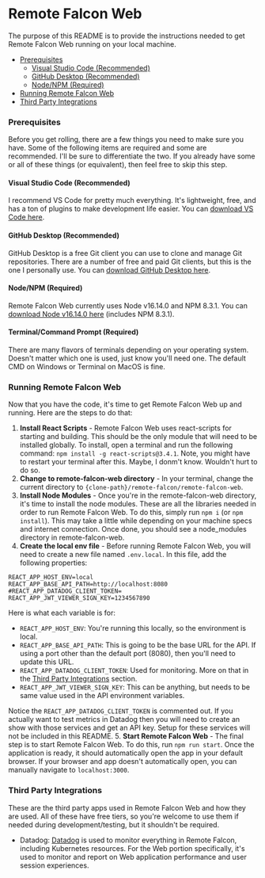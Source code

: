 # Remote Falcon Web

The purpose of this README is to provide the instructions needed to get Remote Falcon Web running on your local machine.

- [Prerequisites](#prerequisites)
  - [Visual Studio Code (Recommended)](#visual-studio-code-recommended)
  - [GitHub Desktop (Recommended)](#github-desktop-recommended)
  - [Node/NPM (Required)](#nodenpm-required)
- [Running Remote Falcon Web](#running-remote-falcon-web)
- [Third Party Integrations](#third-party-integrations)

### Prerequisites
Before you get rolling, there are a few things you need to make sure you have. Some of the following items are required and some are recommended. I'll be sure to differentiate the two. If you already have some or all of these things (or equivalent), then feel free to skip this step.

#### Visual Studio Code (Recommended)
I recommend VS Code for pretty much everything. It's lightweight, free, and has a ton of plugins to make development life easier. You can <a href="https://code.visualstudio.com/download" target="_blank">download VS Code here</a>.

#### GitHub Desktop (Recommended)
GitHub Desktop is a free Git client you can use to clone and manage Git repositories. There are a number of free and paid Git clients, but this is the one I personally use. You can <a href="https://desktop.github.com/" target="_blank">download GitHub Desktop here</a>.

#### Node/NPM (Required)
Remote Falcon Web currently uses Node v16.14.0 and NPM 8.3.1. You can <a href="https://nodejs.org/download/release/v16.14.0/" target="_blank">download Node v16.14.0 here</a> (includes NPM 8.3.1).

#### Terminal/Command Prompt (Required)
There are many flavors of terminals depending on your operating system. Doesn't matter which one is used, just know you'll need one. The default CMD on Windows or Terminal on MacOS is fine. 

### Running Remote Falcon Web
Now that you have the code, it's time to get Remote Falcon Web up and running. Here are the steps to do that:

1. **Install React Scripts** - Remote Falcon Web uses react-scripts for starting and building. This should be the only module that will need to be installed globally. To install, open a terminal and run the following command: `npm install -g react-scripts@3.4.1`. Note, you might have to restart your terminal after this. Maybe, I donm't know. Wouldn't hurt to do so.
2. **Change to remote-falcon-web directory** - In your terminal, change the current directory to `{clone-path}/remote-falcon/remote-falcon-web`.
3. **Install Node Modules** - Once you're in the remote-falcon-web directory, it's time to install the node modules. These are all the libraries needed in order to run Remote Falcon Web. To do this, simply run `npm i` (or `npm install`). This may take a little while depending on your machine specs and internet connection. Once done, you should see a node_modules directory in remote-falcon-web.
4. **Create the local env file** - Before running Remote Falcon Web, you will need to create a new file named `.env.local`. In this file, add the following properties:
```
REACT_APP_HOST_ENV=local
REACT_APP_BASE_API_PATH=http://localhost:8080
#REACT_APP_DATADOG_CLIENT_TOKEN=
REACT_APP_JWT_VIEWER_SIGN_KEY=1234567890
```

Here is what each variable is for:
- `REACT_APP_HOST_ENV`: You're running this locally, so the environment is local.
- `REACT_APP_BASE_API_PATH`: This is going to be the base URL for the API. If using a port other than the default port (8080), then you'll need to update this URL.
- `REACT_APP_DATADOG_CLIENT_TOKEN`: Used for monitoring. More on that in the [Third Party Integrations](#third-party-integrations) section.
- `REACT_APP_JWT_VIEWER_SIGN_KEY`: This can be anything, but needs to be same value used in the API environment variables.

Notice the `REACT_APP_DATADOG_CLIENT_TOKEN` is commented out. If you actually want to test metrics in Datadog then you will need to create an show with those services and get an API key. Setup for these services will not be included in this README.
5. **Start Remote Falcon Web** - The final step is to start Remote Falcon Web. To do this, run `npm run start`. Once the application is ready, it should automatically open the app in your default browser. If your browser and app doesn't automatically open, you can manually navigate to `localhost:3000`.

### Third Party Integrations
These are the third party apps used in Remote Falcon Web and how they are used. All of these have free tiers, so you're welcome to use them if needed during development/testing, but it shouldn't be required.

- Datadog: <a href="https://www.datadoghq.com/" target="_blank">Datadog</a> is used to monitor everything in Remote Falcon, including Kubernetes resources. For the Web portion specifically, it's used to monitor and report on Web application performance and user session experiences.
